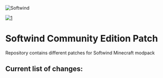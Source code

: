 ![Softwind](https://github.com/user-attachments/assets/aeccaee7-6d1c-4cb4-96e9-524234dc6d9f)

[![1](https://img.shields.io/youtube/channel/subscribers/UCSEtX6XWlMkBSU3vuViKW7A?style=flat-square&label=Author's%20YouTube%3A%20Gedz)](https://www.youtube.com/@gedz)




# Softwind Community Edition Patch

Repository contains different patches for Softwind Minecraft modpack

Current list of changes:
-
